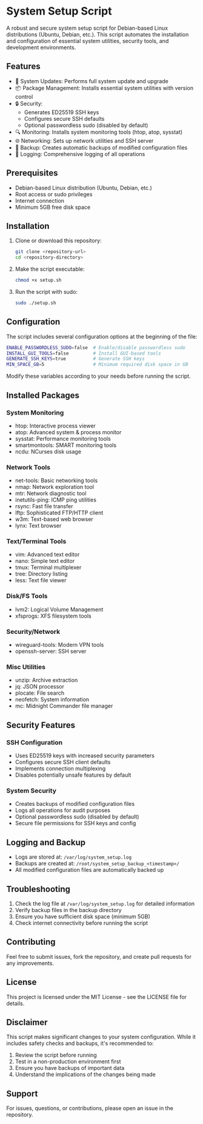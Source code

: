 # System Setup Script

A robust and secure system setup script for Debian-based Linux distributions (Ubuntu, Debian, etc.). This script automates the installation and configuration of essential system utilities, security tools, and development environments.

## Features

- 🔄 System Updates: Performs full system update and upgrade
- 📦 Package Management: Installs essential system utilities with version control
- 🔒 Security: 
  - Generates ED25519 SSH keys
  - Configures secure SSH defaults
  - Optional passwordless sudo (disabled by default)
- 🔍 Monitoring: Installs system monitoring tools (htop, atop, sysstat)
- 🌐 Networking: Sets up network utilities and SSH server
- 💾 Backup: Creates automatic backups of modified configuration files
- 📝 Logging: Comprehensive logging of all operations

## Prerequisites

- Debian-based Linux distribution (Ubuntu, Debian, etc.)
- Root access or sudo privileges
- Internet connection
- Minimum 5GB free disk space

## Installation

1. Clone or download this repository:
   ```bash
   git clone <repository-url>
   cd <repository-directory>
   ```

2. Make the script executable:
   ```bash
   chmod +x setup.sh
   ```

3. Run the script with sudo:
   ```bash
   sudo ./setup.sh
   ```

## Configuration

The script includes several configuration options at the beginning of the file:

```bash
ENABLE_PASSWORDLESS_SUDO=false  # Enable/disable passwordless sudo
INSTALL_GUI_TOOLS=false         # Install GUI-based tools
GENERATE_SSH_KEYS=true          # Generate SSH keys
MIN_SPACE_GB=5                  # Minimum required disk space in GB
```

Modify these variables according to your needs before running the script.

## Installed Packages

### System Monitoring
- htop: Interactive process viewer
- atop: Advanced system & process monitor
- sysstat: Performance monitoring tools
- smartmontools: SMART monitoring tools
- ncdu: NCurses disk usage

### Network Tools
- net-tools: Basic networking tools
- nmap: Network exploration tool
- mtr: Network diagnostic tool
- inetutils-ping: ICMP ping utilities
- rsync: Fast file transfer
- lftp: Sophisticated FTP/HTTP client
- w3m: Text-based web browser
- lynx: Text browser

### Text/Terminal Tools
- vim: Advanced text editor
- nano: Simple text editor
- tmux: Terminal multiplexer
- tree: Directory listing
- less: Text file viewer

### Disk/FS Tools
- lvm2: Logical Volume Management
- xfsprogs: XFS filesystem tools

### Security/Network
- wireguard-tools: Modern VPN tools
- openssh-server: SSH server

### Misc Utilities
- unzip: Archive extraction
- jq: JSON processor
- plocate: File search
- neofetch: System information
- mc: Midnight Commander file manager

## Security Features

### SSH Configuration
- Uses ED25519 keys with increased security parameters
- Configures secure SSH client defaults
- Implements connection multiplexing
- Disables potentially unsafe features by default

### System Security
- Creates backups of modified configuration files
- Logs all operations for audit purposes
- Optional passwordless sudo (disabled by default)
- Secure file permissions for SSH keys and config

## Logging and Backup

- Logs are stored at: `/var/log/system_setup.log`
- Backups are created at: `/root/system_setup_backup_<timestamp>/`
- All modified configuration files are automatically backed up

## Troubleshooting

1. Check the log file at `/var/log/system_setup.log` for detailed information
2. Verify backup files in the backup directory
3. Ensure you have sufficient disk space (minimum 5GB)
4. Check internet connectivity before running the script

## Contributing

Feel free to submit issues, fork the repository, and create pull requests for any improvements.

## License

This project is licensed under the MIT License - see the LICENSE file for details.

## Disclaimer

This script makes significant changes to your system configuration. While it includes safety checks and backups, it's recommended to:
1. Review the script before running
2. Test in a non-production environment first
3. Ensure you have backups of important data
4. Understand the implications of the changes being made

## Support

For issues, questions, or contributions, please open an issue in the repository. 